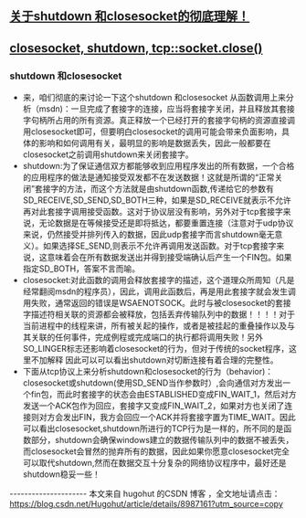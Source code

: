 
## [关于shutdown 和closesocket的彻底理解！](https://blog.csdn.net/wojiuguowei/article/details/82969434)
## [closesocket, shutdown, tcp::socket.close()](https://blog.csdn.net/minglingji/article/details/7485280)
### shutdown 和closesocket
*   来，咱们彻底的来讨论一下这个shutdown 和closesocket 从函数调用上来分析（msdn)：一旦完成了套接字的连接，应当将套接字关闭，并且释放其套接字句柄所占用的所有资源。真正释放一个已经打开的套接字句柄的资源直接调用closesocket即可，但要明白closesocket的调用可能会带来负面影响，具体的影响和如何调用有关，最明显的影响是数据丢失，因此一般都要在closesocket之前调用shutdown来关闭套接字。
*   shutdown:为了保证通信双方都能够收到应用程序发出的所有数据，一个合格的应用程序的做法是通知接受双发都不在发送数据！这就是所谓的“正常关闭”套接字的方法，而这个方法就是由shutdown函数,传递给它的参数有SD_RECEIVE,SD_SEND,SD_BOTH三种，如果是SD_RECEIVE就表示不允许再对此套接字调用接受函数。这对于协议层没有影响，另外对于tcp套接字来说，无论数据是在等候接受还是即将抵达，都要重置连接（注意对于udp协议来说，仍然接受并排列传入的数据，因此udp套接字而言shutdown毫无意义）。如果选择SE_SEND,则表示不允许再调用发送函数。对于tcp套接字来说，这意味着会在所有数据发送出并得到接受端确认后产生一个FIN包。如果指定SD_BOTH，答案不言而喻。
*   closesocket:对此函数的调用会释放套接字的描述，这个道理众所周知（凡是经常翻阅msdn的程序员），因此，调用此函数后，再是用此套接字就会发生调用失败，通常返回的错误是WSAENOTSOCK。此时与被closesocket的套接字描述符相关联的资源都会被释放，包括丢弃传输队列中的数据！！！！对于当前进程中的线程来讲，所有被关起的操作，或者是被挂起的重叠操作以及与其关联的任何事件，完成例程或完成端口的执行都将调用失败！另外SO_LINGER标志还影响着closesocket的行为，但对于传统的socket程序，这里不加解释
因此可以可以看出shutdown对切断连接有着合理的完整性。
*    下面从tcp协议上来分析shutdown和closesocket的行为（behavior)：closesocket或shutdown(使用SD_SEND当作参数时）,会向通信对方发出一个fin包，而此时套接字的状态会由ESTABLISHED变成FIN_WAIT_1，然后对方发送一个ACK包作为回应，套接字又变成FIN_WAIT_2，如果对方也关闭了连接则对方会发出FIN，我方会回应一个ACK并将套接字置为TIME_WAIT。因此可以看出closesocket,shutdown所进行的TCP行为是一样的，所不同的是函数部分，shutdown会确保windows建立的数据传输队列中的数据不被丢失，而closesocket会冒然的抛弃所有的数据，因此如果你愿意closesocket完全可以取代shutdown,然而在数据交互十分复杂的网络协议程序中，最好还是shutdown稳妥一些！

--------------------- 本文来自 hugohut 的CSDN 博客 ，全文地址请点击：https://blog.csdn.net/Hugohut/article/details/8987161?utm_source=copy

